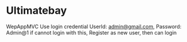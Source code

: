 # Ultimatebay
WepAppMVC
Use login credential UserId: admin@gmail.com, Password: Admin@1
if cannot login with this, Register as new user, then can login
